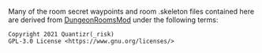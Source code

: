 Many of the room secret waypoints and room .skeleton files contained here are derived from [DungeonRoomsMod](https://github.com/Quantizr/DungeonRoomsMod) under the following terms:<br>
```
Copyright 2021 Quantizr(_risk)
GPL-3.0 License <https://www.gnu.org/licenses/>
```
